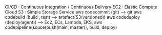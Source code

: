 CI/CD : Continuous Integration / Continuous Delivery
EC2 : Elastic Compute Cloud
S3 : Simple Storage Service
aws codecommit (git) --> git
aws codebuild (build , test) --> artefact(S3(versioned))
aws codedeploy (deploy(agent)) --> Ec2, ECs, Lambda, EKS,
aws codepipeline(souce(push(main, master)), build, deploy)